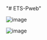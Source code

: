 "# ETS-Pweb" 

![image](https://github.com/danishadriansyah/ETS-Pweb/assets/139879863/11a9605e-8697-4b72-b395-96274af00645)

![image](https://github.com/danishadriansyah/ETS-Pweb/assets/139879863/7d8721a6-0bcc-4589-b25a-05aaed4eaf9d)
